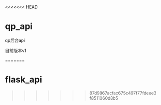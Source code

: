 <<<<<<< HEAD
# qp_api
qp后台api 

目前版本v1


=======
# flask_api
>>>>>>> 87d9867acfac675c497f77fdeee3f8511060d8b5
